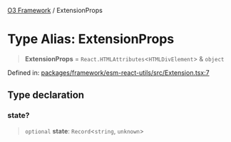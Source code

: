 [O3 Framework](../API.md) / ExtensionProps

# Type Alias: ExtensionProps

> **ExtensionProps** = `React.HTMLAttributes`\<`HTMLDivElement`\> & `object`

Defined in: [packages/framework/esm-react-utils/src/Extension.tsx:7](https://github.com/habeshabro/openmrs-esm-core/blob/main/packages/framework/esm-react-utils/src/Extension.tsx#L7)

## Type declaration

### state?

> `optional` **state**: `Record`\<`string`, `unknown`\>
